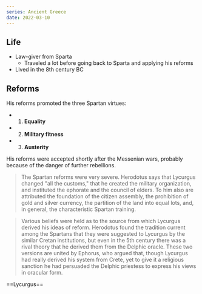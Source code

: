 ```yaml
---
series: Ancient Greece
date: 2022-03-10
---
```



## Life
- Law-giver from Sparta
	- Traveled a lot before going back to Sparta and applying his reforms
- Lived in the 8th century BC
## Reforms

His reforms promoted the three Spartan virtues:
- 1. **Equality**
- 2. **Military fitness**
- 3. **Austerity**

His reforms were accepted shortly after the Messenian wars, probably because of the danger of further rebellions.

> The Spartan reforms were very severe. Herodotus says that Lycurgus changed "all the customs," that he created the military organization, and instituted the ephorate and the council of elders. To him also are attributed the foundation of the citizen assembly, the prohibition of gold and silver currency, the partition of the land into equal lots, and, in general, the characteristic Spartan training.

> Various beliefs were held as to the source from which Lycurgus derived his ideas of reform. Herodotus found the tradition current among the Spartans that they were suggested to Lycurgus by the similar Cretan institutions, but even in the 5th century there was a rival theory that he derived them from the Delphic oracle. These two versions are united by Ephorus, who argued that, though Lycurgus had really derived his system from Crete, yet to give it a religious sanction he had persuaded the Delphic priestess to express his views in oracular form.

==Lycurgus==
